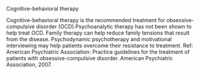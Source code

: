 Cognitive-behavioral therapy

Cognitive-behavioral therapy is the recommended treatment for obsessive-compulsive disorder (OCD).Psychoanalytic therapy has not been shown to help treat OCD. Family therapy can help reduce family tensions that result from the disease. Psychodynamic psychotherapy and motivational interviewing may help patients overcome their resistance to treatment.
  Ref: American Psychiatric Association: Practice guidelines for the treatment of patients with obsessive-compulsive disorder. American Psychiatric Association, 2007.